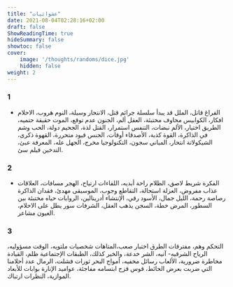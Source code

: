 ```yaml
---
title: "عشوائيات"
date: 2021-08-04T02:28:16+02:00
draft: false
ShowReadingTime: true
hideSummary: false
showtoc: false
cover: 
    image: '/thoughts/randoms/dice.jpg'
    hidden: false
weight: 2
---
```


### 1

- الفراغ قاتل، الملل قد يبدأ سلسلة جرائم قتل، الانتحار وسيلة، النوم هروب، الاحلام افكار، الكوابيس مخاوف مختبئة، العقل ألم، الجنون عدم توقع، الموت حقيقة حتميه، الطريق اختيار، الألم نبضات، التنفس استمرار، القتل لذة، الجحيم دولة، الحب وشم في الذاكرة، القوة كذبة، الأصدقاء أوقات، الجنس قيود متحررة، القهوة ذكرى، الشيكولاتة انتحار، المباني سجون، التكنولوجيا مخرج، الجهل عله، المعرفة عبئ، التدخين فيلم سئ.

### 2

- الفكرة شريط لاصق، الظلام راحة أبديه، اللقاءات ارتياح، الهجر مسافات، العلاقات عذاب مفروض، العزلة استحالة، التقاطع وجوب، الموسيقى مهدئ، فقدان الذاكرة رصاصة رحمة، الليل جمال، الأسود رقي، الإنتشاء أدرينالين، الروايات حياه مختبئة بين السطور، المرض خطة، السجن يذهب العقل، الشرفات سور يطل على الاحلام، العيون مشاعر.

### 3

التحكم وهم، مفترقات الطرق اختبار صعب،المتاهات شخصيات ملتويه، الوقت مسؤوليه، الرياح الشرقيه-  آتيه، الشر خدعة، والخير كذلك، الطبقات الإجتماعية ظلم، القيادة مخاطرة ضرورية، الألعاب رسائل مخفيه، أمواج البحر ثورات فشلت، الرمال عدد أحلامنا التي ضربت بعرض الحائط، قوس قزح ابتسامه مفاجئة، عواميد الإنارة بوابات للأبعاد الموازية، النظرات ارتباك.


